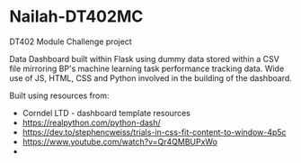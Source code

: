 # Nailah-DT402MC
DT402 Module Challenge project

Data Dashboard built within Flask using dummy data stored within a CSV file mirroring BP's machine learning task performance tracking data. Wide use of JS, HTML, CSS and Python involved in the building of the dashboard. 

Built using resources from:

 - Corndel LTD - dashboard template resources
 - https://realpython.com/python-dash/
 - https://dev.to/stephencweiss/trials-in-css-fit-content-to-window-4p5c
 - https://www.youtube.com/watch?v=Qr4QMBUPxWo
 - 